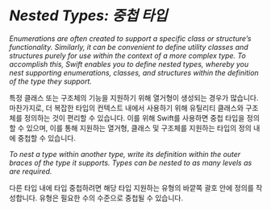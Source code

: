 # *Nested Types: 중첩 타입*

*Enumerations are often created to support a specific class or structure’s functionality. Similarly, it can be convenient to define utility classes and structures purely for use within the context of a more complex type. To accomplish this, Swift enables you to define nested types, whereby you nest supporting enumerations, classes, and structures within the definition of the type they support.*

특정 클래스 또는 구조체의 기능을 지원하기 위해 열거형이 생성되는 경우가 많습니다. 마찬가지로, 더 복잡한 타입의 컨텍스트 내에서 사용하기 위해 유틸리티 클래스와 구조체를 정의하는 것이 편리할 수 있습니다. 이를 위해 Swift를 사용하면 중첩 타입을 정의할 수 있으며, 이를 통해 지원하는 열거형, 클래스 및 구조체를 지원하는 타입의 정의 내에 중첩할 수 있습니다.

*To nest a type within another type, write its definition within the outer braces of the type it supports. Types can be nested to as many levels as are required.*

다른 타입 내에 타입 중첩하려면 해당 타입 지원하는 유형의 바깥쪽 괄호 안에 정의를 작성합니다. 유형은 필요한 수의 수준으로 중첩될 수 있습니다.
